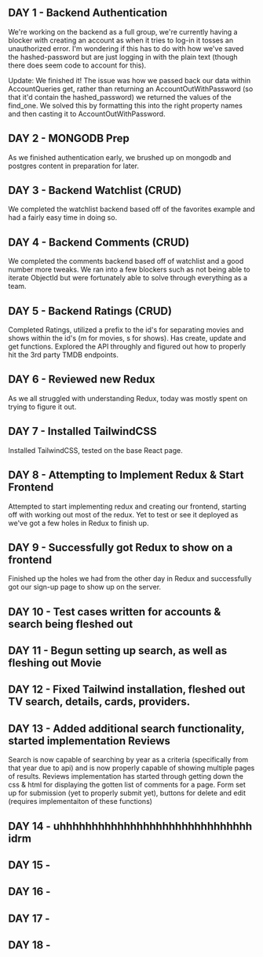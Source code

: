 ## DAY 1 - Backend Authentication

We're working on the backend as a full group, we're currently having a blocker with creating an account as when it tries to log-in it tosses an unauthorized error. I'm wondering if this has to do with how we've saved the hashed-password but are just logging in with the plain text (though there does seem code to account for this).

Update: We finished it! The issue was how we passed back our data within AccountQueries get, rather than returning an AccountOutWithPassword (so that it'd contain the hashed_password) we returned the values of the find_one. We solved this by formatting this into the right property names and then casting it to AccountOutWithPassword.

## DAY 2 - MONGODB Prep

As we finished authentication early, we brushed up on mongodb and postgres content in preparation for later.

## DAY 3 - Backend Watchlist (CRUD)

We completed the watchlist backend based off of the favorites example and had a fairly easy time in doing so.

## DAY 4 - Backend Comments (CRUD)

We completed the comments backend based off of watchlist and a good number more tweaks. We ran into a few blockers such as not being able to iterate ObjectId but were fortunately able to solve through everything as a team.

## DAY 5 - Backend Ratings (CRUD)

Completed Ratings, utilized a prefix to the id's for separating movies and shows within the id's (m for movies, s for shows). Has create, update and get functions.
Explored the API throughly and figured out how to properly hit the 3rd party TMDB endpoints.

## DAY 6 - Reviewed new Redux

As we all struggled with understanding Redux, today was mostly spent on trying to figure it out.

## DAY 7 - Installed TailwindCSS

Installed TailwindCSS, tested on the base React page.

## DAY 8 - Attempting to Implement Redux & Start Frontend

Attempted to start implementing redux and creating our frontend, starting off with working out most of the redux. Yet to test or see it deployed as we've got a few holes in Redux to finish up.

## DAY 9 - Successfully got Redux to show on a frontend

Finished up the holes we had from the other day in Redux and successfully got our sign-up page to show up on the server.

## DAY 10 - Test cases written for accounts & search being fleshed out

## DAY 11 - Begun setting up search, as well as fleshing out Movie

## DAY 12 - Fixed Tailwind installation, fleshed out TV search, details, cards, providers.

## DAY 13 - Added additional search functionality, started implementation Reviews

Search is now capable of searching by year as a criteria (specifically from that year due to api) and is now properly capable of showing multiple pages of results.
Reviews implementation has started through getting down the css & html for displaying the gotten list of comments for a page. Form set up for submission (yet to properly submit yet), buttons for delete and edit (requires implementaiton of these functions)

## DAY 14 - uhhhhhhhhhhhhhhhhhhhhhhhhhhhhhh idrm

## DAY 15 -

## DAY 16 -

## DAY 17 -

## DAY 18 -

